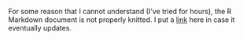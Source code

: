 For some reason that I cannot understand (I've tried for hours), the R Markdown document is not properly knitted. I put a [link](https://stat545-ubc-hw-2019-20.github.io/stat545-hw-erika-luna/hw04/hw04.html) here in case it eventually updates.
